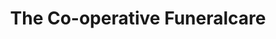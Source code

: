 ---
title: "The Co-operative Funeralcare"
url: /canterbury/the-co-operative-funeralcare/
shop: Bestattungen
---